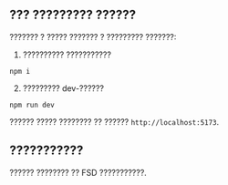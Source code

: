 ## ??? ????????? ??????

??????? ? ????? ??????? ? ????????? ???????: 

1. ?????????? ???????????
```
npm i
```

2. ????????? dev-??????
```
npm run dev
```

?????? ????? ???????? ?? ?????? `http://localhost:5173`.

## ???????????

?????? ???????? ?? FSD ???????????. 
